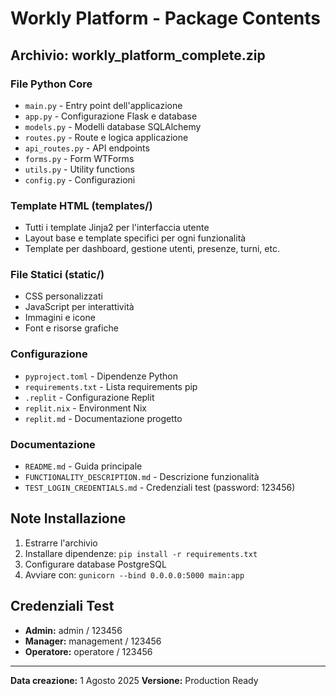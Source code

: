 # Workly Platform - Package Contents

## Archivio: workly_platform_complete.zip

### File Python Core
- `main.py` - Entry point dell'applicazione
- `app.py` - Configurazione Flask e database
- `models.py` - Modelli database SQLAlchemy
- `routes.py` - Route e logica applicazione
- `api_routes.py` - API endpoints
- `forms.py` - Form WTForms
- `utils.py` - Utility functions
- `config.py` - Configurazioni

### Template HTML (templates/)
- Tutti i template Jinja2 per l'interfaccia utente
- Layout base e template specifici per ogni funzionalità
- Template per dashboard, gestione utenti, presenze, turni, etc.

### File Statici (static/)
- CSS personalizzati
- JavaScript per interattività
- Immagini e icone
- Font e risorse grafiche

### Configurazione
- `pyproject.toml` - Dipendenze Python
- `requirements.txt` - Lista requirements pip
- `.replit` - Configurazione Replit
- `replit.nix` - Environment Nix
- `replit.md` - Documentazione progetto

### Documentazione
- `README.md` - Guida principale
- `FUNCTIONALITY_DESCRIPTION.md` - Descrizione funzionalità
- `TEST_LOGIN_CREDENTIALS.md` - Credenziali test (password: 123456)

## Note Installazione
1. Estrarre l'archivio
2. Installare dipendenze: `pip install -r requirements.txt`
3. Configurare database PostgreSQL
4. Avviare con: `gunicorn --bind 0.0.0.0:5000 main:app`

## Credenziali Test
- **Admin:** admin / 123456
- **Manager:** management / 123456  
- **Operatore:** operatore / 123456

---
**Data creazione:** 1 Agosto 2025
**Versione:** Production Ready